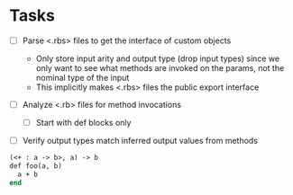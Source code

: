 # Tasks

- [ ] Parse <.rbs> files to get the interface of custom objects
  - Only store input arity and output type (drop input types) since we only
    want to see what methods are invoked on the params, not the nominal
    type of the input
  - This implicitly makes <.rbs> files the public export interface

- [ ] Analyze <.rb> files for method invocations
  - [ ] Start with def blocks only

- [ ] Verify output types match inferred output values from methods 

```ocaml
(<+ : a -> b>, a) -> b
def foo(a, b)
  a + b
end
```